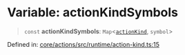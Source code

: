 # Variable: actionKindSymbols

> `const` **actionKindSymbols**: `Map`\<[`actionKind`](../enumerations/actionKind.md), `symbol`\>

Defined in: [core/actions/src/runtime/action-kind.ts:15](https://github.com/LaWebcapsule/orbits/blob/16daa2c81130dfaec35510d05d968dad2f9e4678/core/actions/src/runtime/action-kind.ts#L15)

